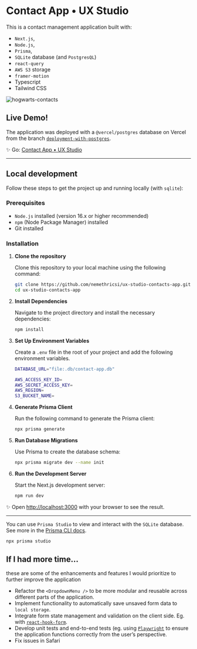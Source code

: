 # Contact App • UX Studio

This is a contact management application built with:

- `Next.js`,
- `Node.js`,
- `Prisma`,
- `SQLite` database (and `PostgresQL`)
- `react-query`
- `AWS S3` storage
- `framer-motion`
- Typescript
- Tailwind CSS

![hogwarts-contacts](https://github.com/user-attachments/assets/128c97a8-c771-4a52-a908-1f916450d3d0)

## Live Demo!

The application was deployed with a `@vercel/postgres` database on Vercel from the branch [`deployment-with-postgres`](https://github.com/nemethricsi/ux-studio-contacts-app/tree/deployment-with-postgres).

✨
Go: [Contact App • UX Studio](https://ux-studio-contact.vercel.app)

---

## Local development

Follow these steps to get the project up and running locally (with `sqlite`):

### Prerequisites

- `Node.js` installed (version 16.x or higher recommended)
- `npm` (Node Package Manager) installed
- Git installed

### Installation

1. **Clone the repository**

   Clone this repository to your local machine using the following command:

   ```bash
   git clone https://github.com/nemethricsi/ux-studio-contacts-app.git
   cd ux-studio-contacts-app
   ```

2. **Install Dependencies**

   Navigate to the project directory and install the necessary dependencies:

   ```bash
   npm install
   ```

3. **Set Up Environment Variables**

   Create a `.env` file in the root of your project and add the following environment variables.

   ```bash
   DATABASE_URL="file:.db/contact-app.db"

   AWS_ACCESS_KEY_ID=
   AWS_SECRET_ACCESS_KEY=
   AWS_REGION=
   S3_BUCKET_NAME=
   ```

4. **Generate Prisma Client**

   Run the following command to generate the Prisma client:

   ```bash
   npx prisma generate
   ```

5. **Run Database Migrations**

   Use Prisma to create the database schema:

   ```bash
   npx prisma migrate dev --name init
   ```

6. **Run the Development Server**

   Start the Next.js development server:

   ```bash
   npm run dev
   ```

✨
Open [http://localhost:3000](http://localhost:3000) with your browser to see the result.

---

You can use `Prisma Studio` to view and interact with the `SQLite` database. See more in the [Prisma CLI docs](https://www.prisma.io/docs/orm/reference/prisma-cli-reference).

```bash
npx prisma studio
```

## If I had more time...

these are some of the enhancements and features I would prioritize to further improve the application

- Refactor the `<DropdownMenu />` to be more modular and reusable across different parts of the application.
- Implement functionality to automatically save unsaved form data to `local storage`.
- Integrate form state management and validation on the client side. Eg. with [`react-hook-form`](https://react-hook-form.com/).
- Develop unit tests and end-to-end tests (eg. using [`Playwright`](https://playwright.dev/) to ensure the application functions correctly from the user’s perspective.
- Fix issues in Safari
